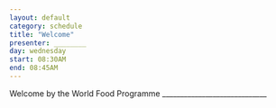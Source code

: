 ```yaml
---
layout: default
category: schedule
title: "Welcome"
presenter: ________
day: wednesday
start: 08:30AM
end: 08:45AM
---
```

Welcome by the World Food Programme _____________________________
